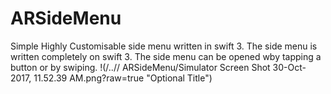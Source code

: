 # ARSideMenu
Simple Highly Customisable side menu written in swift 3.
The side menu is written completely on swift 3. The side menu can be opened wby tapping a button or by swiping.
!(/../<screenshots>/ ARSideMenu/Simulator Screen Shot 30-Oct-2017, 11.52.39 AM.png?raw=true "Optional Title")
